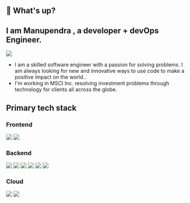 ## 👋 What's up?

## I am Manupendra , a developer + devOps Engineer. 

<p>
  <a href="https://www.linkedin.com/in/manupendra-tiwari" target="_blank">
    <img src="https://img.shields.io/badge/linkedin-%230077B5.svg?&style=for-the-badge&logo=linkedin&logoColor=white" />
  </a>
</p>

- I am a skilled software engineer with a passion for solving problems. I am always looking for new and innovative ways to use code to make a positive impact on the world..
- I'm working in MSCI Inc. resolving investment problems through technology for clients all across the globe.

## Primary tech stack

### Frontend
<p>
  <img src="https://img.shields.io/badge/react%20-%2320232a.svg?&style=for-the-badge&logo=react&logoColor=%2361DAFB" />
  <img src="https://img.shields.io/badge/Material--UI-0081CB?style=for-the-badge&logo=material-ui&logoColor=white" />
  
</p>

### Backend
<p>
  <img src="https://img.shields.io/badge/Scala-ED7377?style=for-the-badge&logo=scala&logoColor=white" />
  <img src="https://img.shields.io/badge/Java-E32227?style=for-the-badge&logo=java&logoColor=white" />
  <img src="https://img.shields.io/badge/Kubernetes-1B99D4?style=for-the-badge&logo=kubernetes&logoColor=white" />
  <img src="https://img.shields.io/badge/Docker-89CFF0?style=for-the-badge&logo=docker&logoColor=white" />
  <img src="https://img.shields.io/badge/Spring-6DB33F?style=for-the-badge&logo=spring&logoColor=white" />
  <img src="https://img.shields.io/badge/SQL%20Server-%2307405e.svg?&style=for-the-badge&logo=microsoft&logoColor=white" />
  
</p>
  

### Cloud

<p>
 <img src="https://img.shields.io/badge/Amazon_AWS-FFA500?style=for-the-badge&logo=amazon-aws&logoColor=white" />
 <img src="https://img.shields.io/badge/Microsoft_Azure-0089D6?style=for-the-badge&logo=microsoft-azure&logoColor=white" />
</p>

